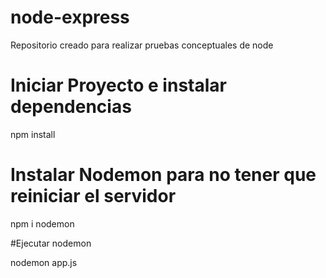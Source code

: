 # node-express
Repositorio creado para realizar pruebas conceptuales de node

# Iniciar Proyecto e instalar dependencias
npm install 

# Instalar Nodemon para no tener que reiniciar el servidor

npm i nodemon

#Ejecutar nodemon

nodemon app.js

